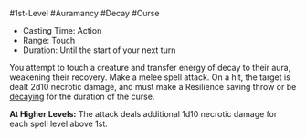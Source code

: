 #1st-Level #Auramancy #Decay #Curse
 
- Casting Time: Action
- Range: Touch
- Duration: Until the start of your next turn

You attempt to touch a creature and transfer energy of decay to their aura, weakening their recovery. Make a melee spell attack. On a hit, the target is dealt 2d10 necrotic damage, and must make a Resilience saving throw or be [decaying](Conditions.md) for the duration of the curse.
 
**At Higher Levels:** The attack deals additional 1d10 necrotic damage for each spell level above 1st.